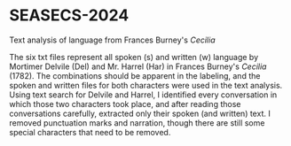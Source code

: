 # SEASECS-2024
Text analysis of language from Frances Burney's <i>Cecilia</i>

The six txt files represent all spoken (s) and written (w) language by Mortimer Delvile (Del) and Mr. Harrel (Har) in Frances Burney's _Cecilia_ (1782).  The combinations should be apparent in the labeling, and the spoken and written files for both characters were used in the text analysis.  Using text search for Delvile and Harrel, I identified every conversation in which those two characters took place, and after reading those conversations carefully, extracted only their spoken (and written) text.  I removed punctuation marks and narration, though there are still some special characters that need to be removed.


